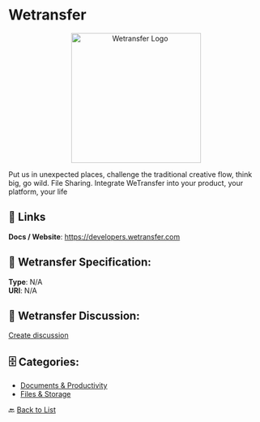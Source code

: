 # Wetransfer
<p align="center">
    <img width="256" src="https://raw.githubusercontent.com/apis-list/apis-list/main/apis/wetransfer/logo_256x256.png" alt="Wetransfer Logo"/>
</p>

Put us in unexpected places, challenge the traditional creative flow, think big, go wild. File Sharing.  Integrate WeTransfer into your product, your platform, your life

##  🔗 Links
**Docs / Website**: https://developers.wetransfer.com

## 🧬 Wetransfer Specification:
**Type**: N/A  
**URI**: N/A

## 💬 Wetransfer Discussion:
[Create discussion](https://github.com/apis-list/apis-list/discussions/new)

## 🗄️ Categories:
- [Documents & Productivity](https://github.com/apis-list/apis-list#documents--productivity-)
- [Files & Storage](https://github.com/apis-list/apis-list#files--storage-)




🔙 [Back to List](https://github.com/apis-list/apis-list)
